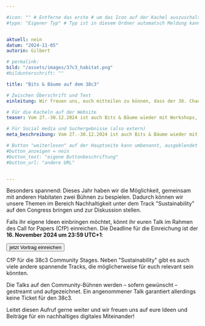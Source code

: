 ```yaml
---

#icon: "" # Entferne das erste # um das Icon auf der Kachel auszuschalten
#type: "Eigener Typ" # Typ ist in diesem Ordner automatsch Meldung kann aber hier überschrieben werden z.B. mit "Veröffentlichung" - der Typ erscheint in der Kachel über der Überschrift


aktuell: nein
datum: "2024-11-05"
autorin: Gilbert

# permalink:
bild: "/assets/images/37c3_habitat.png"
#bildunterschrift: ""

title: "Bits & Bäume auf dem 38c3"

# Zwischen Überschrift und Text
einleitung: Wir freuen uns, euch mitteilen zu können, dass der 38. Chaos Communication Congress (38c3) vom 27. bis 30. Dezember 2024 in Hamburg stattfindet – und Bits & Bäume ist wieder als Habitat zusammen mit about:freedom vor Ort dabei! Auf der jährlichen Konferenz des Chaos Computer Clubs treffen sich Hacker:innen, Aktivist:innen, Künstler:innen und Technik-Begeisterte im Hamburger Kongresszentrum (CCH).

# Für die Kacheln auf der Website
teaser: Vom 27.-30.12.2024 ist auch Bits & Bäume wieder mit Workshops, Vorträgen und Community-Wohnzimmer auf der jährlichen Konferenz des Chaos Computer Clubs.

# Für Social media und Suchergebnisse (also extern)
meta_beschreibung: Vom 27.-30.12.2024 ist auch Bits & Bäume wieder mit Workshops, Vorträgen und Community-Wohnzimmer auf der jährlichen Konferenz des Chaos Computer Clubs.

# Button "weiterlesen" auf der Hauptseite kann umbenannt, ausgeblendet und zu anderer z.B. Externer URL zeigen
#button_anzeigen = nein 
#button_text: "eigene Buttonbeschriftung"
#button_url: "andere URL"


---
```

Besonders spannend: Dieses Jahr haben wir die Möglichkeit, gemeinsam mit anderen Habitaten zwei Bühnen zu bespielen. Dadurch können wir unsere Themen im Bereich Nachhaltigkeit unter dem Track "Sustainability" auf den Congress bringen und zur Diskussion stellen.

Falls ihr eigene Ideen einbringen möchtet, könnt ihr euren Talk im Rahmen des Call for Papers (CfP) einreichen. Die Deadline für die Einreichung ist der **16. November 2024 um 23:59 UTC+1**:


<a href="https://content.events.ccc.de/cfp/38c3-community-stages/index.de.html">
<button class="btn-dark">jetzt Vortrag einreichen</button>
</a>




CfP für die 38c3 Community Stages. Neben "Sustainability" gibt es auch viele andere spannende Tracks, die möglicherweise für euch relevant sein könnten.


Die Talks auf den Community-Bühnen werden – sofern gewünscht – gestreamt und aufgezeichnet. Ein angenommener Talk garantiert allerdings keine Ticket für den 38c3.



Leitet diesen Aufruf gerne weiter und wir freuen uns auf eure Ideen und Beiträge für ein nachhaltiges digitales Miteinander!
